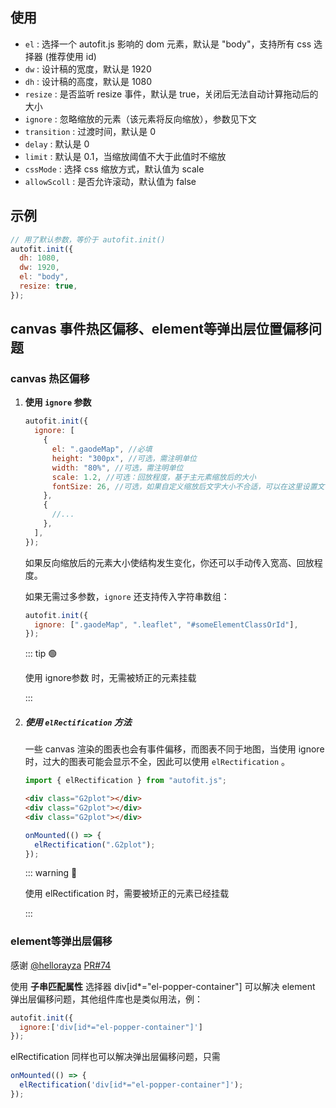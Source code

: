 ## 使用

- `el` : 选择一个 autofit.js 影响的 dom 元素，默认是 "body"，支持所有 css 选择器 (推荐使用 id)
- `dw` : 设计稿的宽度，默认是 1920
- `dh` : 设计稿的高度，默认是 1080
- `resize` : 是否监听 resize 事件，默认是 true，关闭后无法自动计算拖动后的大小
- `ignore` : 忽略缩放的元素（该元素将反向缩放），参数见下文
- `transition` : 过渡时间，默认是 0
- `delay` : 默认是 0
- `limit` : 默认是 0.1，当缩放阈值不大于此值时不缩放
- `cssMode` : 选择 css 缩放方式，默认值为 scale
- `allowScoll` : 是否允许滚动，默认值为 false

## 示例

```js
// 用了默认参数，等价于 autofit.init()
autofit.init({
  dh: 1080,
  dw: 1920,
  el: "body",
  resize: true,
});
```

## canvas 事件热区偏移、element等弹出层位置偏移问题

### canvas 热区偏移

1. **使用 `ignore` 参数**

   ```js
   autofit.init({
     ignore: [
       {
         el: ".gaodeMap", //必填
         height: "300px", //可选，需注明单位
         width: "80%", //可选，需注明单位
         scale: 1.2, //可选：回放程度，基于主元素缩放后的大小
         fontSize: 26, //可选，如果自定义缩放后文字大小不合适，可以在这里设置文字大小
       },
       {
         //...
       },
     ],
   });
   ```

   如果反向缩放后的元素大小使结构发生变化，你还可以手动传入宽高、回放程度。

   如果无需过多参数，`ignore` 还支持传入字符串数组：

   ```js
   autofit.init({
     ignore: [".gaodeMap", ".leaflet", "#someElementClassOrId"],
   });
   ```

   ::: tip 🟢

   使用 ignore参数 时，无需被矫正的元素挂载

   :::

2. ##### 使用 `elRectification` 方法

   一些 canvas 渲染的图表也会有事件偏移，而图表不同于地图，当使用 ignore 时，过大的图表可能会显示不全，因此可以使用 `elRectification` 。

   ```js
   import { elRectification } from "autofit.js";
   ```

   ```html
   <div class="G2plot"></div>
   <div class="G2plot"></div>
   <div class="G2plot"></div>
   ```

   ```js
   onMounted(() => {
     elRectification(".G2plot");
   });
   ```

   ::: warning 🔴

   使用 elRectification 时，需要被矫正的元素已经挂载

    :::

### element等弹出层偏移

感谢 [@hellorayza](https://github.com/hellorayza) [PR#74](https://github.com/LarryZhu-dev/autofit.js/pull/74) 

使用 **子串匹配属性** 选择器 div[id*="el-popper-container"]  可以解决 element 弹出层偏移问题，其他组件库也是类似用法，例：

```js
autofit.init({
  ignore:['div[id*="el-popper-container"]']
});
```

elRectification 同样也可以解决弹出层偏移问题，只需

```js
onMounted(() => {
  elRectification('div[id*="el-popper-container"]');
});
```

